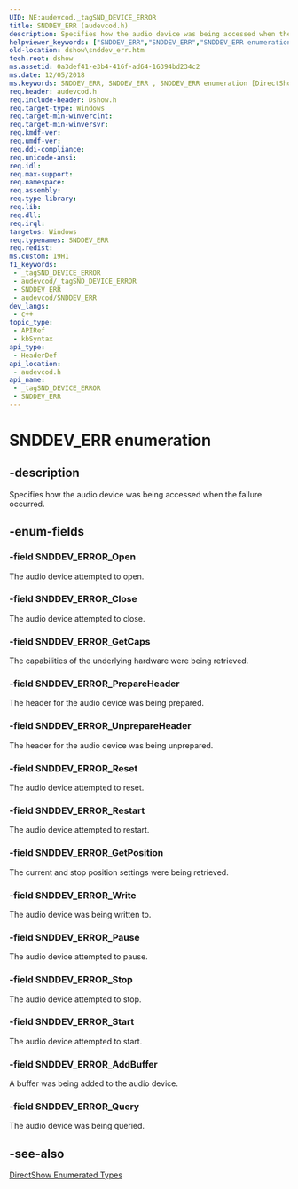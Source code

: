 ```yaml
---
UID: NE:audevcod._tagSND_DEVICE_ERROR
title: SNDDEV_ERR (audevcod.h)
description: Specifies how the audio device was being accessed when the failure occurred.
helpviewer_keywords: ["SNDDEV_ERR","SNDDEV_ERR","SNDDEV_ERR enumeration [DirectShow]","SNDDEV_ERREnumeration","SNDDEV_ERROR_AddBuffer","SNDDEV_ERROR_Close","SNDDEV_ERROR_GetCaps","SNDDEV_ERROR_GetPosition","SNDDEV_ERROR_Open","SNDDEV_ERROR_Pause","SNDDEV_ERROR_PrepareHeader","SNDDEV_ERROR_Query","SNDDEV_ERROR_Reset","SNDDEV_ERROR_Restart","SNDDEV_ERROR_Start","SNDDEV_ERROR_Stop","SNDDEV_ERROR_UnprepareHeader","SNDDEV_ERROR_Write","audevcod/SNDDEV_ERR","audevcod/SNDDEV_ERROR_AddBuffer","audevcod/SNDDEV_ERROR_Close","audevcod/SNDDEV_ERROR_GetCaps","audevcod/SNDDEV_ERROR_GetPosition","audevcod/SNDDEV_ERROR_Open","audevcod/SNDDEV_ERROR_Pause","audevcod/SNDDEV_ERROR_PrepareHeader","audevcod/SNDDEV_ERROR_Query","audevcod/SNDDEV_ERROR_Reset","audevcod/SNDDEV_ERROR_Restart","audevcod/SNDDEV_ERROR_Start","audevcod/SNDDEV_ERROR_Stop","audevcod/SNDDEV_ERROR_UnprepareHeader","audevcod/SNDDEV_ERROR_Write","dshow.snddev_err"]
old-location: dshow\snddev_err.htm
tech.root: dshow
ms.assetid: 0a3def41-e3b4-416f-ad64-16394bd234c2
ms.date: 12/05/2018
ms.keywords: SNDDEV_ERR, SNDDEV_ERR , SNDDEV_ERR enumeration [DirectShow], SNDDEV_ERREnumeration, SNDDEV_ERROR_AddBuffer, SNDDEV_ERROR_Close, SNDDEV_ERROR_GetCaps, SNDDEV_ERROR_GetPosition, SNDDEV_ERROR_Open, SNDDEV_ERROR_Pause, SNDDEV_ERROR_PrepareHeader, SNDDEV_ERROR_Query, SNDDEV_ERROR_Reset, SNDDEV_ERROR_Restart, SNDDEV_ERROR_Start, SNDDEV_ERROR_Stop, SNDDEV_ERROR_UnprepareHeader, SNDDEV_ERROR_Write, audevcod/SNDDEV_ERR, audevcod/SNDDEV_ERROR_AddBuffer, audevcod/SNDDEV_ERROR_Close, audevcod/SNDDEV_ERROR_GetCaps, audevcod/SNDDEV_ERROR_GetPosition, audevcod/SNDDEV_ERROR_Open, audevcod/SNDDEV_ERROR_Pause, audevcod/SNDDEV_ERROR_PrepareHeader, audevcod/SNDDEV_ERROR_Query, audevcod/SNDDEV_ERROR_Reset, audevcod/SNDDEV_ERROR_Restart, audevcod/SNDDEV_ERROR_Start, audevcod/SNDDEV_ERROR_Stop, audevcod/SNDDEV_ERROR_UnprepareHeader, audevcod/SNDDEV_ERROR_Write, dshow.snddev_err
req.header: audevcod.h
req.include-header: Dshow.h
req.target-type: Windows
req.target-min-winverclnt: 
req.target-min-winversvr: 
req.kmdf-ver: 
req.umdf-ver: 
req.ddi-compliance: 
req.unicode-ansi: 
req.idl: 
req.max-support: 
req.namespace: 
req.assembly: 
req.type-library: 
req.lib: 
req.dll: 
req.irql: 
targetos: Windows
req.typenames: SNDDEV_ERR
req.redist: 
ms.custom: 19H1
f1_keywords:
 - _tagSND_DEVICE_ERROR
 - audevcod/_tagSND_DEVICE_ERROR
 - SNDDEV_ERR
 - audevcod/SNDDEV_ERR
dev_langs:
 - c++
topic_type:
 - APIRef
 - kbSyntax
api_type:
 - HeaderDef
api_location:
 - audevcod.h
api_name:
 - _tagSND_DEVICE_ERROR
 - SNDDEV_ERR
---
```


# SNDDEV_ERR enumeration


## -description

Specifies how the audio device was being accessed when the failure occurred.

## -enum-fields

### -field SNDDEV_ERROR_Open

The audio device attempted to open.

### -field SNDDEV_ERROR_Close

The audio device attempted to close.

### -field SNDDEV_ERROR_GetCaps

The capabilities of the underlying hardware were being retrieved.

### -field SNDDEV_ERROR_PrepareHeader

The header for the audio device was being prepared.

### -field SNDDEV_ERROR_UnprepareHeader

The header for the audio device was being unprepared.

### -field SNDDEV_ERROR_Reset

The audio device attempted to reset.

### -field SNDDEV_ERROR_Restart

The audio device attempted to restart.

### -field SNDDEV_ERROR_GetPosition

The current and stop position settings were being retrieved.

### -field SNDDEV_ERROR_Write

The audio device was being written to.

### -field SNDDEV_ERROR_Pause

The audio device attempted to pause.

### -field SNDDEV_ERROR_Stop

The audio device attempted to stop.

### -field SNDDEV_ERROR_Start

The audio device attempted to start.

### -field SNDDEV_ERROR_AddBuffer

A buffer was being added to the audio device.

### -field SNDDEV_ERROR_Query

The audio device was being queried.

## -see-also

<a href="/windows/desktop/DirectShow/directshow-enumerated-types">DirectShow Enumerated Types</a>

